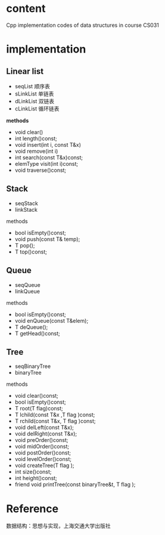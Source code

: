 # content

Cpp implementation codes of data structures in course CS031

# implementation

## Linear list
- seqList 顺序表
- sLinkList 单链表
- dLinkList 双链表
- cLinkList 循环链表

**methods**
- void clear()
- int length()const;
- void insert(int i, const T&x)
- void remove(int i)
- int search(const T&x)const;
- elemType visit(int i)const;
- void traverse()const;

## Stack
- seqStack
- linkStack

methods
- bool isEmpty()const;
- void push(const T& temp);
- T pop();
- T top()const;

## Queue
- seqQueue
- linkQueue

methods
- bool isEmpty()const;
- void enQueue(const T&elem);
- T deQueue();
- T getHead()const;

## Tree
- seqBinaryTree
- binaryTree

methods
- void clear()const;
- bool isEmpty()const;
- T root(T flag)const;
- T lchild(const T&x ,T flag )const;
- T rchild(const T&x, T flag )const;
- void delLeft(const T&x);
- void delRight(const T&x);
- void preOrder()const;
- void midOrder()const;
- void postOrder()const;
- void levelOrder()const;
- void createTree(T flag );
- int size()const;
- int height()const;
- friend void printTree(const binaryTree<T>&t, T flag );

# Reference
数据结构：思想与实现，上海交通大学出版社
